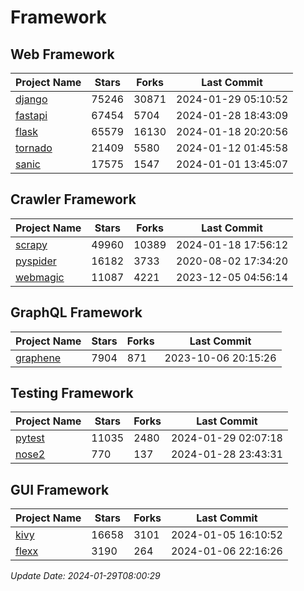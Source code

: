 # Framework

## Web Framework
| Project Name | Stars | Forks | Last Commit |
| ------------ | ----- | ----- | ----------- |
| [django](https://github.com/django/django) | 75246 | 30871 | 2024-01-29 05:10:52 |
| [fastapi](https://github.com/tiangolo/fastapi) | 67454 | 5704 | 2024-01-28 18:43:09 |
| [flask](https://github.com/pallets/flask) | 65579 | 16130 | 2024-01-18 20:20:56 |
| [tornado](https://github.com/tornadoweb/tornado) | 21409 | 5580 | 2024-01-12 01:45:58 |
| [sanic](https://github.com/sanic-org/sanic) | 17575 | 1547 | 2024-01-01 13:45:07 |

## Crawler Framework
| Project Name | Stars | Forks | Last Commit |
| ------------ | ----- | ----- | ----------- |
| [scrapy](https://github.com/scrapy/scrapy) | 49960 | 10389 | 2024-01-18 17:56:12 |
| [pyspider](https://github.com/binux/pyspider) | 16182 | 3733 | 2020-08-02 17:34:20 |
| [webmagic](https://github.com/code4craft/webmagic) | 11087 | 4221 | 2023-12-05 04:56:14 |

## GraphQL Framework
| Project Name | Stars | Forks | Last Commit |
| ------------ | ----- | ----- | ----------- |
| [graphene](https://github.com/graphql-python/graphene) | 7904 | 871 | 2023-10-06 20:15:26 |

## Testing Framework
| Project Name | Stars | Forks | Last Commit |
| ------------ | ----- | ----- | ----------- |
| [pytest](https://github.com/pytest-dev/pytest) | 11035 | 2480 | 2024-01-29 02:07:18 |
| [nose2](https://github.com/nose-devs/nose2) | 770 | 137 | 2024-01-28 23:43:31 |

## GUI Framework
| Project Name | Stars | Forks | Last Commit |
| ------------ | ----- | ----- | ----------- |
| [kivy](https://github.com/kivy/kivy) | 16658 | 3101 | 2024-01-05 16:10:52 |
| [flexx](https://github.com/flexxui/flexx) | 3190 | 264 | 2024-01-06 22:16:26 |

*Update Date: 2024-01-29T08:00:29*